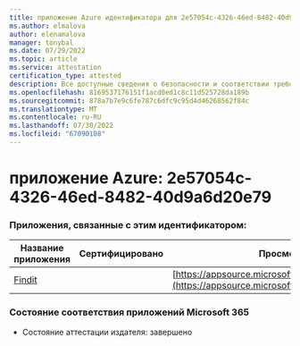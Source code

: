 ```yaml
---
title: приложение Azure идентификатора для 2e57054c-4326-46ed-8482-40d9a6d20e79
ms.author: elmalova
author: elenamalova
manager: tonybal
ms.date: 07/29/2022
ms.topic: article
ms.service: attestation
certification_type: attested
description: Все доступные сведения о безопасности и соответствии требованиям для 2e57054c-4326-46ed-8482-40d9a6d20e79.
ms.openlocfilehash: 8169537176151f1acd0ed1c8c11d525728da189b
ms.sourcegitcommit: 878a7b7e9c6fe787c6dfc9c95d4d46268562f84c
ms.translationtype: MT
ms.contentlocale: ru-RU
ms.lasthandoff: 07/30/2022
ms.locfileid: "67090108"
---
```

# <a name="azure-app-id-2e57054c-4326-46ed-8482-40d9a6d20e79"></a>приложение Azure: 2e57054c-4326-46ed-8482-40d9a6d20e79


### <a name="apps-associated-with-this-id"></a>Приложения, связанные с этим идентификатором:
| **Название приложения** | **Сертифицировано** | **Просмотр в AppSource** |
|--------------|---------------|-----------------------|
| [Findit](../forward/WA200003849.md) |  | [https://appsource.microsoft.com/product/office/WA200003849](https://appsource.microsoft.com/product/office/WA200003849) |

### <a name="microsoft-365-app-compliance-status"></a>Состояние соответствия приложений Microsoft 365
- Состояние аттестации издателя: завершено
